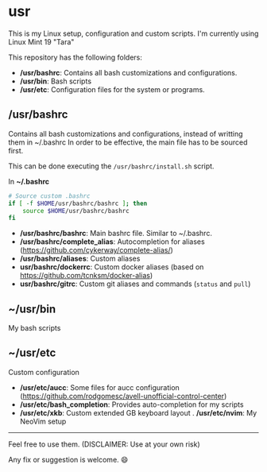# usr
This is my Linux setup, configuration and custom scripts. I'm currently using Linux Mint 19 "Tara"

This repository has the following folders:
- __/usr/bashrc__: Contains all bash customizations and configurations.
- __/usr/bin__: Bash scripts
- __/usr/etc__: Configuration files for the system or programs.

## /usr/bashrc
Contains all bash customizations and configurations, instead of writting them in ~/.bashrc
In order to be effective, the main file has to be sourced first.

This can be done executing the `/usr/bashrc/install.sh` script.

In __~/.bashrc__
```bash
# Source custom .bashrc
if [ -f $HOME/usr/bashrc/bashrc ]; then
    source $HOME/usr/bashrc/bashrc
fi

```
- __/usr/bashrc/bashrc__: Main bashrc file. Similar to ~/.bashrc.
- __/usr/bashrc/complete_alias__: Autocompletion for aliases (https://github.com/cykerway/complete-alias/)
- __/usr/bashrc/aliases__: Custom aliases
- __usr/bashrc/dockerrc__: Custom docker aliases (based on https://github.com/tcnksm/docker-alias)
- __usr/bashrc/gitrc__: Custom git aliases and commands (`status` and `pull`)

## ~/usr/bin
My bash scripts

## ~/usr/etc
Custom configuration

- __/usr/etc/aucc__: Some files for aucc configuration (https://github.com/rodgomesc/avell-unofficial-control-center) 
- __/usr/etc/bash_completion__: Provides auto-completion for my scripts
- __/usr/etc/xkb__: Custom extended GB keyboard layout
. __/usr/etc/nvim__: My NeoVim setup

---
Feel free to use them. (DISCLAIMER: Use at your own risk)

Any fix or suggestion is welcome. :smile:
